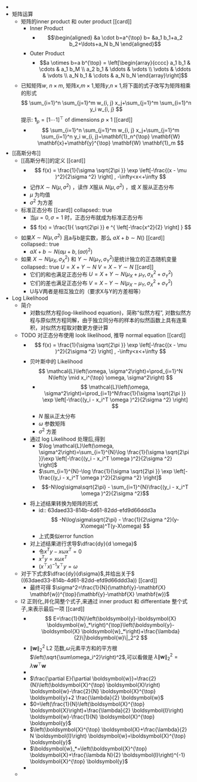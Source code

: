 -
- 矩阵运算
	- 矩阵的inner product 和 outer product [[card]]
		- Inner Product
			- $$\begin{aligned}
			  &a \cdot b=a^{\top} b=
			  &a_1 b_1+a_2 b_2+\ldots+a_N b_N
			  \end{aligned}$$
		- Outer Product
			- $$a \otimes b=a b^{\top} = \left[\begin{array}{cccc}
			  a_1 b_1 & \cdots & a_1 b_M \\
			  a_2 b_1 & \ddots & \vdots \\
			  \vdots & \ddots & \vdots  \\
			  a_N b_1 & \cdots & a_N b_N
			  \end{array}\right]$$
	- 已知矩阵$w$, $n \times m$, 矩阵$x$,$m \times 1$,矩阵$y$,$n \times 1$,将下面的式子改写为矩阵相乘的形式
	  $$
	  \sum_{i=1}^n \sum_{j=1}^m w_{i, j} x_j+\sum_{j=1}^m \sum_{i=1}^n y_i w_{i, j}
	  $$
	  提示: $\mathbf{1}_p=[1 \cdots 1]^{\top}$ of dimensions $p \times 1$ 
	  [[card]]
		- $$
		  \sum_{i=1}^n \sum_{j=1}^m w_{i, j} x_j+\sum_{j=1}^m \sum_{i=1}^n y_i w_{i, j}=\mathbf{1}_n^{\top} \mathbf{W} \mathbf{x}+\mathbf{y}^{\top} \mathbf{W} \mathbf{1}_m
		  $$
- [[高斯分布]]
	- [[高斯分布]]的定义 [[card]]
		- $$
		  f(x) = \frac{1}{\sigma \sqrt{2\pi }} \exp \left[-\frac{(x - \mu )^2}{2\sigma ^2} \right] , -\infty<x<+\infty 
		  $$
		- 记作$X\sim N(\mu,\sigma^2)$  ，读作 $X$服从 $N(\mu,\sigma^2)$ ，或 $X$ 服从正态分布
		- $\mu$ 为均值
		- $\sigma^2$ 为方差
	- 标准正态分布 [[card]]
	  collapsed:: true
		- 当$\mu=0,\sigma=1$ 时，正态分布就成为标准正态分布
		- $$
		  f(x) = \frac{1}{ \sqrt{2\pi }} e ^{ \left[-\frac{x^2}{2} \right] }
		  $$
	- 如果$X\sim N(\mu,\sigma^2)$ 且a与b是实数，那么 $aX+b\sim N()$ [[card]]
	  collapsed:: true
		- $aX+b\sim N(a\mu+b,(a\sigma)^2)$
	- 如果 $X \sim N\left(\mu_{X}, \sigma_{X}^{2}\right)$ 和  $Y \sim N\left(\mu_{Y}, \sigma_{Y}^{2}\right)$是统计独立的正态随机变量
	  collapsed:: true
	  $U=X+Y \sim N$
	  $V=X-Y \sim N$
	  [[card]]
		- 它们的和也满足正态分布 $U=X+Y \sim N\left(\mu_{X}+\mu_{Y}, \sigma_{X}^{2}+\sigma_{Y}^{2}\right)$
		- 它们的差也满足正态分布 $V=X-Y \sim N\left(\mu_{X}-\mu_{Y}, \sigma_{X}^{2}+\sigma_{Y}^{2}\right)$
		- U与V两者是相互独立的（要求X与Y的方差相等）
- Log Likelihood
	- 简介
		- 对数似然方程(log-likelihood equation)，简称“似然方程”, 对数似然方程与原似然方程同解，由于独立同分布的样本的似然函数上具有连乘积，对似然方程取对数更方便计算
	- TODO 对正态分布使用 look likelihood, 推导 normal equation [[card]]
		- $$
		  f(x) = \frac{1}{\sigma \sqrt{2\pi }} \exp \left[-\frac{(x - \mu )^2}{2\sigma ^2} \right] , -\infty<x<+\infty 
		  $$
		- 贝叶斯中的 Likelihood
		  $$
		  \mathcal{L}\left(\omega, \sigma^2\right)=\prod_{i=1}^N N\left(y \mid x_i^{\top} \omega, \sigma^2\right)
		  $$
			- $$
			  \mathcal{L}\left(\omega, \sigma^2\right)=\prod_{i=1}^N\frac{1}{\sigma \sqrt{2\pi }} \exp \left[-\frac{(y_i - x_i^T \omega )^2}{2\sigma ^2} \right] 
			  $$
			- $N$ 服从正太分布
			- $\omega$ 参数矩阵
			- $\sigma^2$ 方差
		- 通过 log Likelihood 处理后,得到
			- $\log \mathcal{L}\left(\omega, \sigma^2\right)=\sum_{i=1}^{N}\log \frac{1}{\sigma \sqrt{2\pi }}\exp \left[-\frac{(y_i - x_i^T \omega )^2}{2\sigma ^2} \right]$
			- $\sum_{i=1}^{N}-\log \frac{1}{\sigma \sqrt{2\pi }} \exp \left[-\frac{(y_i - x_i^T \omega )^2}{2\sigma ^2} \right]$
			- $$-N\log\sigma\sqrt{2\pi} - \sum_{i=1}^{N}\frac{(y_i - x_i^T \omega )^2}{2\sigma ^2}$$
		- 将上述结果转换为矩阵的形式
			- id:: 63daed33-814b-4d61-82dd-efd9d66ddd3a
			  $$
			  -N\log\sigma\sqrt{2\pi} - \frac{1}{2\sigma ^2}(y-X\omega)^T(y-X\omega)
			  $$
			- 上式类似error function
		- 对上述结果进行求导$\dfrac{dy}{d \omega}$
			- 令$x^Ty-x\omega x^T=0$
			- $x^Ty=x\omega x^T$
			- $\left(x^{\top} x\right)^{-1} x^{\top} y=\omega$
	- 对于下式求$\dfrac{dy}{d\sigma}$,并给出关于$\
	  ((63daed33-814b-4d61-82dd-efd9d66ddd3a)) [[card]]
		- 最终可得 $\sigma^2=\frac{1}{N}(\mathbf{y}-\mathbf{X} \mathbf{w})^{\top}(\mathbf{y}-\mathbf{X} \mathbf{w})$
	- l2 正则化,并化简整个式子,来通过 inner product 和 differentiate 整个式子,来表示最后一项 [[card]]
		- $$
		  E=\frac{1}{N}\left(\boldsymbol{y}-\boldsymbol{X} \boldsymbol{w}_*\right)^{\top}\left(\boldsymbol{y}-\boldsymbol{X} \boldsymbol{w}_*\right)+\frac{\lambda}{2}\|\boldsymbol{w}\|_2^2
		  $$
		- $\|\boldsymbol{w}\|_2^2$ L2 范数,$\omega$元素平方和的平方根 $\left(\sqrt{\sum\omega_i^2}\right)^2$,可以看做是 $\lambda\|\boldsymbol{w}\|_2^2=\lambda \boldsymbol{w}^{\top} \boldsymbol{w}$
		-
		- $\frac{\partial E}{\partial \boldsymbol{w}}=\frac{2}{N}\left(\boldsymbol{X}^{\top} \boldsymbol{X}\right) \boldsymbol{w}-\frac{2}{N} \boldsymbol{X}^{\top} \boldsymbol{y}+2 \frac{\lambda}{2} \boldsymbol{w}$
		- $0=\left(\frac{1}{N}\left(\boldsymbol{X}^{\top} \boldsymbol{X}\right)+\frac{\lambda}{2} \boldsymbol{I}\right) \boldsymbol{w}-\frac{1}{N} \boldsymbol{X}^{\top} \boldsymbol{y}$
		- $\left(\boldsymbol{X}^{\top} \boldsymbol{X}+\frac{\lambda}{2} N \boldsymbol{I}\right) \boldsymbol{w}=\boldsymbol{X}^{\top} \boldsymbol{y}$
		- $\boldsymbol{w}_*=\left(\boldsymbol{X}^{\top} \boldsymbol{X}+\frac{\lambda N}{2} \boldsymbol{I}\right)^{-1} \boldsymbol{X}^{\top} \boldsymbol{y}$
		-
	-